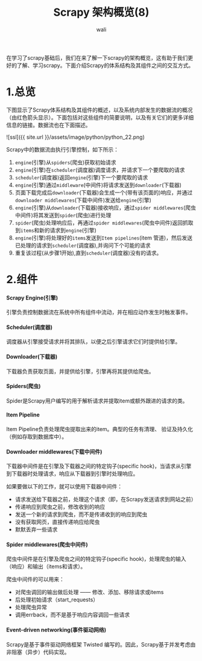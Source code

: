 ﻿---
layout: post
title: Scrapy 架构概览(8) #标题
tagline: Feed exports
category: python      #分类
author: wali    #作者
tag: Scrapy     #标签
ghurl:        #github url
ghurl_zip:   #github zip下载
comments: true

post_nav: ["1.总览","2.组件"] 
group_tag: Scrapy 1.7
---

在学习了scrapy基础后，我们在来了解一下scrapy的架构概览，这有助于我们更好的了解、学习scrapy。下面介绍Scrapy的体系结构及其组件之间的交互方式。

# 1.总览

下图显示了Scrapy体系结构及其组件的概述，以及系统内部发生的数据流的概况（由红色箭头显示）。下面包括对这些组件的简要说明，以及有关它们的更多详细信息的链接。数据流也在下面描述。

![ssl]({{ site.url }}/assets/image/python/python_22.png)


Scrapy中的数据流由执行引擎控制，如下所示：
1. `engine`(引擎)从`spiders`(爬虫)获取初始请求
2. `engine`(引擎)在`scheduler`(调度器)调度请求，并请求下一个要爬取的请求
3. `scheduler`(调度器)返回`engine`(引擎)下一个要爬取的请求
4. `engine`(引擎)通过`middleware`(中间件)将请求发送到`downloader`(下载器)
5. 页面下载完成后`downloader`(下载器)会生成一个(带有该页面的)响应，并通过`downloader middlewares`(下载中间件)发送给`engine`(引擎)
6. `engine`(引擎)从`downloader`(下载器)接收响应，通过`spider middlewares`(爬虫中间件)将其发送到`spider`(爬虫)进行处理
7. `spider`(爬虫)处理响应后，再通过`spider middlewares`(爬虫中间件)返回抓取到`items`和新的请求到`engine`(引擎)
8. `engine`(引擎)将处理好的`items`发送到`Item pipelines`(item 管道)，然后发送已处理的请求到`scheduler`(调度器),并询问下个可能的请求
9. 重复该过程(从步骤1开始),直到`scheduler`(调度器)没有的请求。


# 2.组件

#### Scrapy Engine(引擎)

引擎负责控制数据流在系统中所有组件中流动，并在相应动作发生时触发事件。

#### Scheduler(调度器)

调度器从引擎接受请求并将其排队，以便之后引擎请求它们时提供给引擎。

#### Downloader(下载器)

下载器负责获取页面，并提供给引擎，引擎再将其提供给爬虫。


#### Spiders(爬虫)

Spider是Scrapy用户编写的用于解析请求并提取item或额外跟进的请求的类。

#### Item Pipeline

Item Pipeline负责处理爬虫提取出来的item。典型的任务有清理、 验证及持久化（例如存取到数据库中）。

#### Downloader middlewares(下载中间件)

下载器中间件是在引擎及下载器之间的特定钩子(specific hook)，当请求从引擎到下载器时处理请求，响应从下载器到引擎时处理响应。

如果要做以下的工作，就可以使用下载器中间件：
- 请求发送给下载器之前，处理这个请求（即，在Scrapy发送请求到网站之前）
- 传递响应到爬虫之前，修改收到的响应
- 发送一个新的请求到爬虫，而不是传递收到的响应到爬虫
- 没有获取网页，直接传递响应给爬虫
- 默默丢弃一些请求


#### Spider middlewares(爬虫中间件)

爬虫中间件是在引擎及爬虫之间的特定钩子(specific hook)，处理爬虫的输入（响应）和输出（items和请求）。

爬虫中间件的可以用来：
- 对爬虫调回的输出做后处理 —— 修改、添加、移除请求或items
- 后处理初始请求（start_requests）
- 处理爬虫异常
- 调用errback，而不是基于响应内容调回一些请求

#### Event-driven networking(事件驱动网络)

Scrapy是基于事件驱动网络框架 Twisted 编写的。因此，Scrapy基于并发考虑由非阻塞（异步）代码实现。











